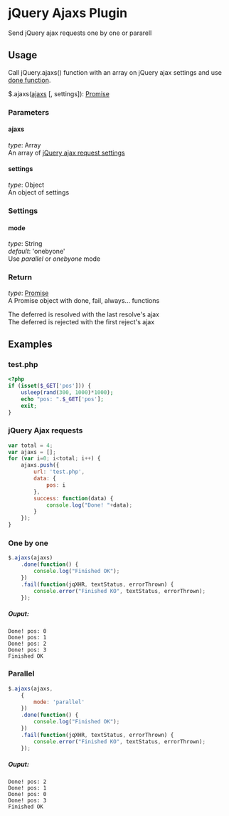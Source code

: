 # jQuery Ajaxs Plugin
Send jQuery ajax requests one by one or pararell

## Usage

Call jQuery.ajaxs() function with an array on jQuery ajax settings and use [done function](https://api.jquery.com/deferred.done/).

$.ajaxs([ajaxs](http://api.jquery.com/jquery.ajax/) [, settings]): [Promise](http://api.jquery.com/Types/#Promise)

### Parameters

#### ajaxs

*type*: Array  
An array of [jQuery ajax request settings](http://api.jquery.com/jquery.ajax/)

#### settings

*type*: Object  
An object of settings

### Settings

#### mode

*type*: String  
*default*: 'onebyone'  
Use *parallel* or  *onebyone* mode

### Return

*type*: [Promise](http://api.jquery.com/Types/#Promise)  
A Promise object with done, fail, always... functions

The deferred is resolved with the last resolve's ajax  
The deferred is rejected with the first reject's ajax

## Examples

### test.php

```php
<?php
if (isset($_GET['pos'])) {
    usleep(rand(300, 1000)*1000);
    echo "pos: ".$_GET['pos'];
    exit;
}
```

### jQuery Ajax requests

```javascript
var total = 4;
var ajaxs = [];
for (var i=0; i<total; i++) {
    ajaxs.push({
        url: 'test.php',
        data: {
            pos: i
        },
        success: function(data) {
            console.log("Done! "+data);
        }
    });
}
```

### One by one

```javascript
$.ajaxs(ajaxs)
    .done(function() {
        console.log("Finished OK");
    })
    .fail(function(jqXHR, textStatus, errorThrown) {
        console.error("Finished KO", textStatus, errorThrown);
    });
```

##### Ouput:

```
Done! pos: 0  
Done! pos: 1  
Done! pos: 2  
Done! pos: 3  
Finished OK
```

### Parallel

```javascript
$.ajaxs(ajaxs,
	{
		mode: 'parallel'
	})
    .done(function() {
        console.log("Finished OK");
    })
    .fail(function(jqXHR, textStatus, errorThrown) {
        console.error("Finished KO", textStatus, errorThrown);
    });
```

##### Ouput:

```
Done! pos: 2  
Done! pos: 1  
Done! pos: 0  
Done! pos: 3  
Finished OK
```
